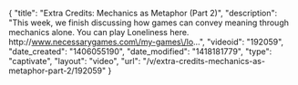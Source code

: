{
    "title": "Extra Credits: Mechanics as Metaphor (Part 2)",
    "description": "This week, we finish discussing how games can convey meaning through mechanics alone. You can play Loneliness here. http:\/\/www.necessarygames.com\/my-games\/lo...",
    "videoid": "192059",
    "date_created": "1406055190",
    "date_modified": "1418181779",
    "type": "captivate",
    "layout": "video",
    "url": "\/v\/extra-credits-mechanics-as-metaphor-part-2\/192059"
}